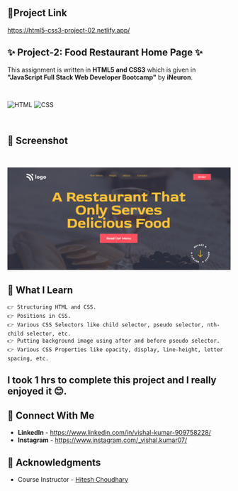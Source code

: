 ## 🔗Project Link
https://html5-css3-project-02.netlify.app/


## ✨ Project-2: Food Restaurant Home Page ✨

This assignment is written in **HTML5 and CSS3** which is given in **"JavaScript Full Stack Web Developer Bootcamp"** by **iNeuron**.

<br>

![HTML](https://img.shields.io/badge/html5%20-%23E34F26.svg?&style=for-the-badge&logo=html5&logoColor=white) ![CSS](https://img.shields.io/badge/css3%20-%231572B6.svg?&style=for-the-badge&logo=css3&logoColor=white)

<br>

## 📌 Screenshot

<br>

![Screenshot](./screenshot/1.png "Template Screenshot")


## 📌 What I Learn
    👉 Structuring HTML and CSS.
    👉 Positions in CSS.
    👉 Various CSS Selectors like child selector, pseudo selector, nth-child selector, etc.
    👉 Putting background image using after and before pseudo selector.
    👉 Various CSS Properties like opacity, display, line-height, letter spacing, etc.

## I took 1 hrs to complete this project and I really enjoyed it 😊.

## 💬 Connect With Me

- **LinkedIn** - https://www.linkedin.com/in/vishal-kumar-909758228/
- **Instagram** - https://www.instagram.com/_vishal.kumar07/

## 📌 Acknowledgments

- Course Instructor - [Hitesh Choudhary](https://github.com/hiteshchoudhary)
